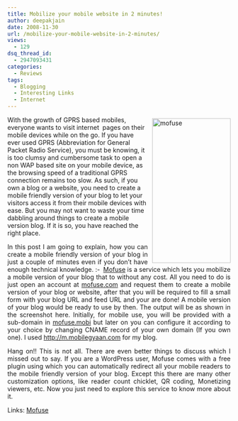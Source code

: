```yaml
---
title: Mobilize your mobile website in 2 minutes!
author: deepakjain
date: 2008-11-30
url: /mobilize-your-mobile-website-in-2-minutes/
views:
  - 129
dsq_thread_id:
  - 2947093431
categories:
  - Reviews
tags:
  - Blogging
  - Interesting Links
  - Internet
---
```

<img class="wp-image-50476" style="border-right: 0px;border-top: 0px;margin: 5px 0px 0px 10px;border-left: 0px;border-bottom: 0px" height="326" alt="mofuse" src="http://cdn.devilsworkshop.org/files/2008/11/mofuse.png" width="177" align="right" border="0" /> With the growth of GPRS based mobiles, everyone wants to visit internet&#160; pages on their mobile devices while on the go. If you have ever used GPRS (Abbreviation for General Packet Radio Service), you must be knowing, it is too clumsy and cumbersome task to open a non WAP based site on your mobile device, as the browsing speed of a traditional GPRS connection remains too slow. As such, if you own a blog or a website, you need to create a mobile friendly version of your blog to let your visitors access it from their mobile devices with ease. But you may not want to waste your time dabbling around things to create a mobile version blog. If it is so, you have reached the right place. 

<p align="justify">
  In this post I am going to explain, how you can create a mobile friendly version of your blog in just a couple of minutes even if you don&#8217;t have enough technical knowledge. <img src="http://devilsworkshop.org/wp-includes/images/smilies/simple-smile.png" alt=":-)" class="wp-smiley" style="height: 1em; max-height: 1em;" /> <a href="http://www.mofuse.com" onclick="_gaq.push(['_trackEvent', 'outbound-article', 'http://www.mofuse.com', 'Mofuse']);" >Mofuse</a> is a service which lets you mobilize a mobile version of your blog that to without any cost. All you need to do is just open an account at <a href="http://www.mofuse.com" onclick="_gaq.push(['_trackEvent', 'outbound-article', 'http://www.mofuse.com', 'mofuse.com']);" >mofuse.com</a> and request them to create a mobile version of your blog or website, after that you will be required to fill a small form with your blog URL and feed URL and your are done! A mobile version of your blog would be ready to use by then. The output will be as shown in the screenshot here. Initially, for mobile use, you will be provided with a sub-domain in <a href="http://www.mofuse.mobi" onclick="_gaq.push(['_trackEvent', 'outbound-article', 'http://www.mofuse.mobi', 'mofuse.mobi']);" >mofuse.mobi</a> but later on you can configure it according to your choice by changing CNAME record of your own domain (If you own one). I used <a href="http://m.mobilegyaan.com" onclick="_gaq.push(['_trackEvent', 'outbound-article', 'http://m.mobilegyaan.com', 'http://m.mobilegyaan.com']);" >http://m.mobilegyaan.com</a> for my blog.
</p>

<p align="justify">
  Hang on!! This is not all. There are even better things to discuss which I missed out to say. If you are a WordPress user, Mofuse comes with a free plugin using which you can automatically redirect all your mobile readers to the mobile friendly version of your blog. Except this there are many other customization options, like reader count chicklet, QR coding, Monetizing viewers, etc. Now you just need to explore this service to know more about it.
</p>

<p align="justify">
  Links: <a href="http://www.mofuse.com" onclick="_gaq.push(['_trackEvent', 'outbound-article', 'http://www.mofuse.com', 'Mofuse']);" >Mofuse</a>
</p>

